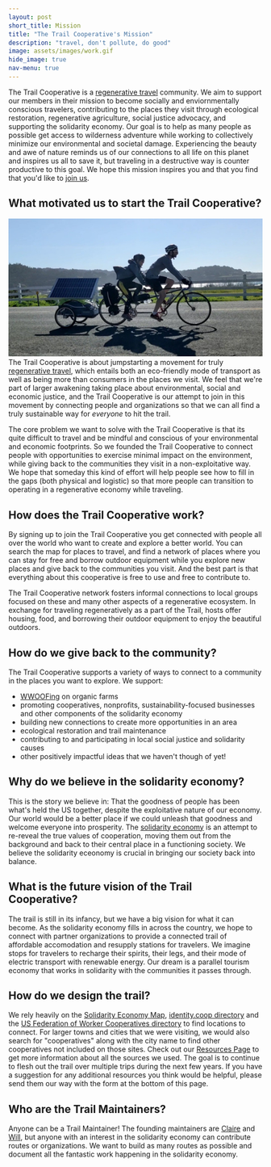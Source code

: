 ```yaml
---
layout: post
short_title: Mission
title: "The Trail Cooperative's Mission"
description: "travel, don't pollute, do good"
image: assets/images/work.gif
hide_image: true
nav-menu: true
---
```


<p>The Trail Cooperative is a <a href="regenerative-travel.html">regenerative travel</a> community.  We aim to support our members in their mission to become socially and enviornmentally conscious travelers, contributing to the places they visit through ecological restoration, regenerative agriculture, social justice advocacy, and supporting the solidarity economy. Our goal is to help as many people as possible get access to wilderness adventure while working to collectively minimize our environmental and societal damage. Experiencing the beauty and awe of nature reminds us of our connections to all life on this planet and inspires us all to save it, but traveling in a destructive way is counter productive to this goal. We hope this mission inspires you and that you find that you'd like to <a href="join.html">join us</a>.</p>

<h2>What motivated us to start the Trail Cooperative?</h2>
<p><span class="image left"><img src="assets/images/banner.jpg" alt="" /></span>The Trail Cooperative is about jumpstarting a movement for truly <a href="regenerative-travel.html">regenerative travel</a>, which entails both an eco-friendly mode of transport as well as being more than consumers in the places we visit.  We feel that we're part of larger awakening taking place about environmental, social and economic justice, and the Trail Cooperative is our attempt to join in this movement by connecting people and organizations so that we can all find a truly sustainable way for <em>everyone</em> to hit the trail. </p>

<p>The core problem we want to solve with the Trail Cooperative is that its quite difficult to travel and be mindful and conscious of your environmental and economic footprints. So we founded the Trail Cooperative to connect people with opportunities to exercise minimal impact on the environment, while giving back to the communities they visit in a non-exploitative way. We hope that someday this kind of effort will help people see how to fill in the gaps (both physical and logistic) so that more people can transition to operating in a regenerative economy while traveling. </p>

<h2>How does the Trail Cooperative work?</h2>
<p>
    By signing up to join the Trail Cooperative you get connected with people all over the world who want to create and explore a better world.  You can search the map for places to travel, and find a network of places where you can stay for free and borrow outdoor equipment while you explore new places and give back to the communities you visit.  And the best part is that everything about this cooperative is free to use and free to contribute to.
</p>
<p>The Trail Cooperative network fosters informal connections to local groups focused on these and many other aspects of a regenerative ecosystem.  In exchange for traveling regeneratively as a part of the Trail, hosts offer housing, food, and borrowing their outdoor equipment to enjoy the beautiful outdoors.</p>

<h2>How do we give back to the community?</h2>
<p>
    The Trail Cooperative supports a variety of ways to connect to a community in the places you want to explore.  We support:
</p>
<ul>
    <li><a href="">WWOOFing</a> on organic farms</li>
    <li>promoting cooperatives, nonprofits, sustainability-focused businesses and other components of the solidarity economy</li>
    <li>building new connections to create more opportunities in an area</li>
    <li>ecological restoration and trail maintenance</li>
    <li>contributing to and participating in local social justice and solidarity causes</li>
    <li>other positively impactful ideas that we haven't though of yet!</li>
</ul>


<p>

</p>

<h2 id="content">Why do we believe in the solidarity economy?</h2>
<p>This is the story we believe in: That the goodness of people has been what's held the US together, despite the exploitative nature of our economy. Our world would be a better place if we could unleash that goodness and welcome everyone into prosperity.  The <a href="">solidarity economy</a> is an attempt to re-reveal the true values of cooperation, moving them out from the background and back to their central place in a functioning society. We believe the solidarity eceonomy is crucial in bringing our society back into balance.</p>

<h2 id="content">What is the future vision of the Trail Cooperative?</h2>
<p>The trail is still in its infancy, but we have a big vision for what it can become.  As the solidarity economy fills in across the country, we hope to connect with partner organizations to provide a connected trail of affordable accomodation and resupply stations for travelers. We imagine stops for travelers to recharge their spirits, their legs, and their mode of electric transport with renewable energy. Our dream is a parallel tourism economy that works in solidarity with the communities it passes through.</p>

<h2 id="content">How do we design the trail?</h2>
<p>We rely heavily on the <a href="https://solidarityeconomy.us/
">Solidarity Economy Map</a>, <a href="https://identity.coop/directory">identity.coop directory</a> and the <a href="https://www.usworker.coop/directory/">US Federation of Worker Cooperatives directory</a> to find locations to connect. For larger towns and cities that we were visiting, we would also search for "cooperatives" along with the city name to find other cooperatives not included on those sites. Check out our <a href="/resources.html">Resources Page</a> to get more information about all the sources we used. The goal is to continue to flesh out the trail over multiple trips during the next few years.  If you have a suggestion for any additional resources you think would be helpful, please send them our way with the form at the bottom of this page.</p>

<h2>Who are the Trail Maintainers?</h2>
<p>Anyone can be a Trail Maintainer!  The founding maintainers are <a href="https://www.linkedin.com/in/clairestedden">Claire</a> and <a href="https://will.stedden.org/">Will</a>, but anyone with an interest in the solidarity economy can contribute routes or organizations.  We want to build as many routes as possible and document all the fantastic work happening in the solidarity economy.